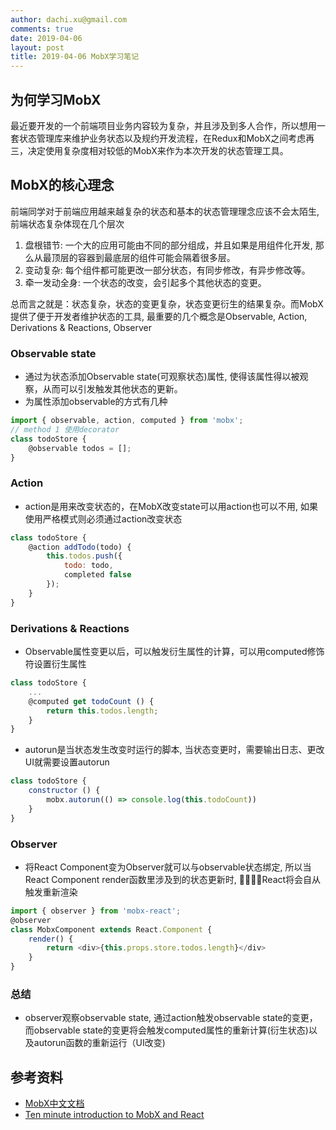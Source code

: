 ```yaml
---
author: dachi.xu@gmail.com
comments: true
date: 2019-04-06
layout: post
title: 2019-04-06 MobX学习笔记
---
```


## 为何学习MobX
最近要开发的一个前端项目业务内容较为复杂，并且涉及到多人合作，所以想用一套状态管理库来维护业务状态以及规约开发流程，在Redux和MobX之间考虑再三，决定使用复杂度相对较低的MobX来作为本次开发的状态管理工具。

## MobX的核心理念
前端同学对于前端应用越来越复杂的状态和基本的状态管理理念应该不会太陌生, 前端状态复杂体现在几个层次
1. 盘根错节: 一个大的应用可能由不同的部分组成，并且如果是用组件化开发, 那么从最顶层的容器到最底层的组件可能会隔着很多层。
2. 变动复杂: 每个组件都可能更改一部分状态，有同步修改，有异步修改等。
3. 牵一发动全身: 一个状态的改变，会引起多个其他状态的变更。

总而言之就是：状态复杂，状态的变更复杂，状态变更衍生的结果复杂。而MobX提供了便于开发者维护状态的工具, 最重要的几个概念是Observable, Action, Derivations & Reactions, Observer

### Observable state
+ 通过为状态添加Observable state(可观察状态)属性, 使得该属性得以被观察，从而可以引发触发其他状态的更新。
+ 为属性添加observable的方式有几种
```js
import { observable, action, computed } from 'mobx';
// method 1 使用decorator
class todoStore {
    @observable todos = [];
}
```

### Action
+ action是用来改变状态的，在MobX改变state可以用action也可以不用, 如果使用严格模式则必须通过action改变状态
```js
class todoStore {
    @action addTodo(todo) {
        this.todos.push({
            todo: todo,
            completed false
        });
    }
}
```

### Derivations & Reactions
+ Observable属性变更以后，可以触发衍生属性的计算，可以用computed修饰符设置衍生属性
```js
class todoStore {
    ...
    @computed get todoCount () {
        return this.todos.length;
    }
}
```
+ autorun是当状态发生改变时运行的脚本, 当状态变更时，需要输出日志、更改UI就需要设置autorun
```js
class todoStore {
    constructor () {
        mobx.autorun(() => console.log(this.todoCount))
    }
}
```

### Observer
+ 将React Component变为Observer就可以与observable状态绑定, 所以当React Component render函数里涉及到的状态更新时, React将会自从触发重新渲染
```js
import { observer } from 'mobx-react';
@observer
class MobxComponent extends React.Component {
    render() {
        return <div>{this.props.store.todos.length}</div>
    }
}
```

### 总结
+ observer观察observable state, 通过action触发observable state的变更，而observable state的变更将会触发computed属性的重新计算(衍生状态)以及autorun函数的重新运行（UI改变)

## 参考资料
+ [MobX中文文档](https://cn.mobx.js.org/)
+ [Ten minute introduction to MobX and React](https://mobxjs.github.io/mobx/getting-started.html)